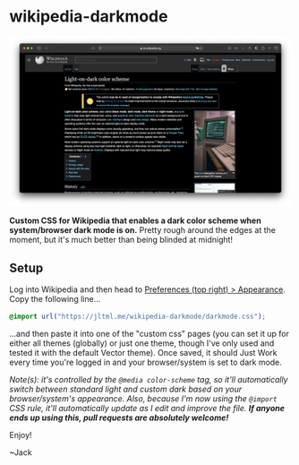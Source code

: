 # wikipedia-darkmode

![Screenshot of Wikipedia with custom dark mode CSS](screenshot.png)

**Custom CSS for Wikipedia that enables a dark color scheme when system/browser dark mode is on.** Pretty rough around the edges at the moment, but it's much better than being blinded at midnight!
## Setup
Log into Wikipedia and then head to [Preferences (top right) > Appearance](https://en.wikipedia.org/wiki/Special:Preferences#mw-prefsection-rendering). Copy the following line…
```css
@import url("https://jltml.me/wikipedia-darkmode/darkmode.css");
```
…and then paste it into one of the "custom css" pages (you can set it up for either all themes (globally) or just one theme, though I've only used and tested it with the default Vector theme). Once saved, it should Just Work every time you're logged in and your browser/system is set to dark mode.

*Note(s): it's controlled by the `@media color-scheme` tag, so it'll automatically switch between standard light and custom dark based on your browser/system's appearance.*
*Also, because I'm now using the `@import` CSS rule, it'll automatically update as I edit and improve the file.*
***If anyone ends up using this, pull requests are absolutely welcome!***

Enjoy!

~Jack
